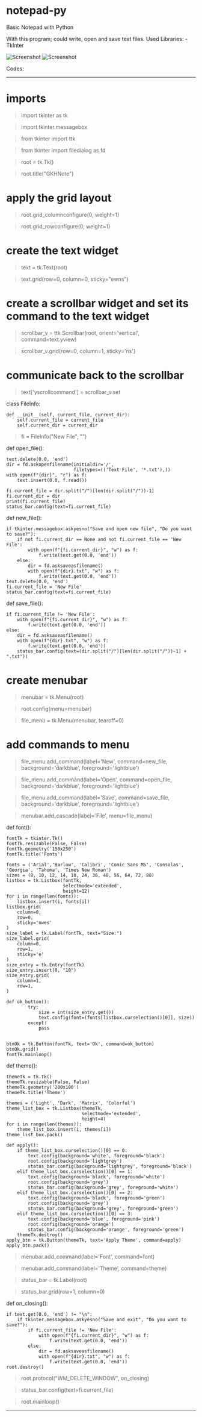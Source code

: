 # notepad-py
Basic Notepad with Python

With this program; could write, open and save text files.
Used Libraries:
-TkInter

![Screenshot](notepad_ss.png)
![Screenshot](notepad_theme_ss.png)

Codes:
***********************************************************************************************************************************************************************

# imports
> import tkinter as tk

> import tkinter.messagebox

> from tkinter import ttk

> from tkinter import filedialog as fd

> root = tk.Tk()

> root.title("GKHNote")

# apply the grid layout

> root.grid_columnconfigure(0, weight=1)

> root.grid_rowconfigure(0, weight=1)

# create the text widget

> text = tk.Text(root)

> text.grid(row=0, column=0, sticky="ewns")

# create a scrollbar widget and set its command to the text widget

> scrollbar_v = ttk.Scrollbar(root, orient='vertical', command=text.yview)

> scrollbar_v.grid(row=0, column=1, sticky='ns')

#  communicate back to the scrollbar

> text['yscrollcommand'] = scrollbar_v.set


class FileInfo:

    def __init__(self, current_file, current_dir):
        self.current_file = current_file
        self.current_dir = current_dir


> fi = FileInfo("New File", "")


def open_file():

    text.delete(0.0, 'end')
    dir = fd.askopenfilename(initialdir='/',
                             filetypes=(('Text File', '*.txt'),))
    with open(f"{dir}", "r") as f:
        text.insert(0.0, f.read())

    fi.current_file = dir.split("/")[len(dir.split("/"))-1]
    fi.current_dir = dir
    print(fi.current_file)
    status_bar.config(text=fi.current_file)


def new_file():

    if tkinter.messagebox.askyesno("Save and open new file", "Do you want to save?"):
        if not fi.current_dir == None and not fi.current_file == 'New File':
            with open(f"{fi.current_dir}", "w") as f:
                f.write(text.get(0.0, 'end'))
        else:
            dir = fd.asksaveasfilename()
            with open(f"{dir}.txt", "w") as f:
                f.write(text.get(0.0, 'end'))
    text.delete(0.0, 'end')
    fi.current_file = 'New File'
    status_bar.config(text=fi.current_file)

def save_file():

    if fi.current_file != 'New File':
        with open(f"{fi.current_dir}", "w") as f:
            f.write(text.get(0.0, 'end'))
    else:
        dir = fd.asksaveasfilename()
        with open(f"{dir}.txt", "w") as f:
            f.write(text.get(0.0, 'end'))
        status_bar.config(text=(dir.split("/")[len(dir.split("/"))-1] + ".txt"))


# create menubar

> menubar = tk.Menu(root)

> root.config(menu=menubar)

> file_menu = tk.Menu(menubar, tearoff=0)

# add commands to menu

> file_menu.add_command(label='New', command=new_file, background='darkblue', foreground='lightblue')

> file_menu.add_command(label='Open', command=open_file, background='darkblue', foreground='lightblue')

> file_menu.add_command(label='Save', command=save_file, background='darkblue', foreground='lightblue')

> menubar.add_cascade(label='File', menu=file_menu)

def font():

    fontTk = tkinter.Tk()
    fontTk.resizable(False, False)
    fontTk.geometry('150x250')
    fontTk.title('Fonts')

    fonts = ('Arial','Barlow', 'Calibri', 'Comic Sans MS', 'Consolas', 'Georgia', 'Tahoma', 'Times New Roman')
    sizes = (8, 10, 12, 14, 18, 24, 36, 48, 56, 64, 72, 80)
    listbox = tk.Listbox(fontTk,
                         selectmode='extended',
                         height=12)
    for i in range(len(fonts)):
        listbox.insert(i, fonts[i])
    listbox.grid(
        column=0,
        row=0,
        sticky='nwes'
    )
    size_label = tk.Label(fontTk, text="Size:")
    size_label.grid(
        column=0,
        row=1,
        sticky='e'
    )
    size_entry = tk.Entry(fontTk)
    size_entry.insert(0, "10")
    size_entry.grid(
        column=1,
        row=1,
    )

    def ok_button():
            try:
                size = int(size_entry.get())
                text.config(font=(fonts[listbox.curselection()[0]], size))
            except:
                pass


    btnOk = tk.Button(fontTk, text='Ok', command=ok_button)
    btnOk.grid()
    fontTk.mainloop()


def theme():

    themeTk = tk.Tk()
    themeTk.resizable(False, False)
    themeTk.geometry('200x100')
    themeTk.title('Theme')

    themes = ('Light', 'Dark', 'Matrix', 'Colorful')
    theme_list_box = tk.Listbox(themeTk,
                                selectmode='extended',
                                height=4)
    for i in range(len(themes)):
        theme_list_box.insert(i, themes[i])
    theme_list_box.pack()

    def apply():
        if theme_list_box.curselection()[0] == 0:
            text.config(background='white', foreground='black')
            root.config(background='lightgrey')
            status_bar.config(background='lightgrey', foreground='black')
        elif theme_list_box.curselection()[0] == 1:
            text.config(background='black', foreground='white')
            root.config(background='grey')
            status_bar.config(background='grey', foreground='white')
        elif theme_list_box.curselection()[0] == 2:
            text.config(background='black', foreground='green')
            root.config(background='grey')
            status_bar.config(background='grey', foreground='green')
        elif theme_list_box.curselection()[0] == 3:
            text.config(background='blue', foreground='pink')
            root.config(background='orange')
            status_bar.config(background='orange', foreground='green')
        themeTk.destroy()
    apply_btn = tk.Button(themeTk, text='Apply Theme', command=apply)
    apply_btn.pack()


> menubar.add_command(label='Font', command=font)

> menubar.add_command(label='Theme', command=theme)

> status_bar = tk.Label(root)

> status_bar.grid(row=1, column=0)

def on_closing():

    if text.get(0.0, 'end') != "\n":
        if tkinter.messagebox.askyesno("Save and exit", "Do you want to save?"):
            if fi.current_file != 'New File':
                with open(f"{fi.current_dir}", "w") as f:
                    f.write(text.get(0.0, 'end'))
            else:
                dir = fd.asksaveasfilename()
                with open(f"{dir}.txt", "w") as f:
                    f.write(text.get(0.0, 'end'))
    root.destroy()
> root.protocol("WM_DELETE_WINDOW", on_closing)

> status_bar.config(text=fi.current_file)

> root.mainloop()

***********************************************************************************************************************************************************************
